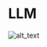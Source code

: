 # LLM




![alt_text](https://www.google.com/url?sa=i&url=https%3A%2F%2Fdocs.yugabyte.com%2Fpreview%2Fsample-data%2Fchinook%2F&psig=AOvVaw0NYCSUkEAktEKDt_OVq3Ly&ust=1691063169716000&source=images&cd=vfe&opi=89978449&ved=0CBAQjRxqFwoTCLj8163zvYADFQAAAAAdAAAAABAJ)
